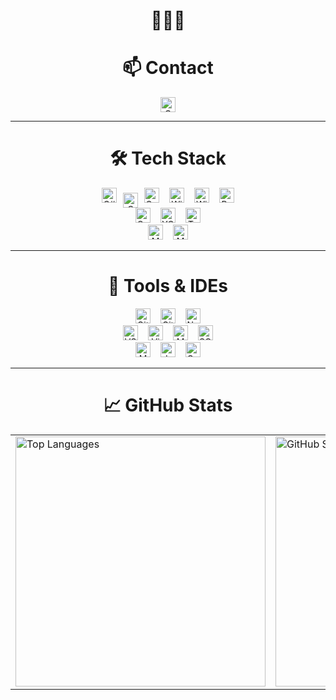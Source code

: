 <h1 align="center">👋👋👋</h1>

<h1 align="center">📫 Contact</h1>
<p align="center">
  <a href="mailto:azbxabcd4@gmail.com">
    <img
      src="https://img.shields.io/badge/-Gmail-D14836?style=flat-square&logo=gmail&logoColor=white&logoWidth=25"
      alt="Gmail"
      style="height:24px; padding:0 8px;"
    />
  </a>
</p>

---

<h1 align="center">🛠 Tech Stack</h1>

<p align="center">
  <img
    src="https://img.shields.io/badge/-C%23-239120?style=flat-square&logo=c-sharp&logoWidth=24"
    alt="C#"
    style="height:24px; margin:0 6px;"
  />
  <img
    src="https://img.shields.io/badge/CA8B9CC?style=flat-square&logo=c&logoWidth=24"
    alt="C"
    style="height:24px; margin:0px; vertical-align:middle;"
  />
  <img
    src="https://img.shields.io/badge/-C%2B%2B-00599C?style=flat-square&logo=c-plusplus&logoWidth=24"
    alt="C++"
    style="height:24px; margin:0 6px;"
  />
  <img
    src="https://img.shields.io/badge/-WPF-5C2D91?style=flat-square&logo=windows&logoColor=white&logoWidth=24"
    alt="Windows Presentation Foundation"
    style="height:24px; margin:0 6px;"
  />
  <img
    src="https://img.shields.io/badge/-WinForms-0078D6?style=flat-square&logo=windows&logoColor=white&logoWidth=24"
    alt="Windows Forms"
    style="height:24px; margin:0 6px;"
  />
  <img
    src="https://img.shields.io/badge/-Python-3776AB?style=flat-square&logo=python&logoColor=white&logoWidth=24"
    alt="Python"
    style="height:24px; margin:0 6px;"
  />
  <br/>
  <img
    src="https://img.shields.io/badge/-OpenCV-5C3EE8?style=flat-square&logo=opencv&logoWidth=24"
    alt="OpenCV"
    style="height:24px; margin:0 6px;"
  />
  <img
    src="https://img.shields.io/badge/-YOLO-FF0000?style=flat-square&logo=yolo&logoWidth=24"
    alt="YOLO"
    style="height:24px; margin:0 6px;"
  />
  <img
    src="https://img.shields.io/badge/-TensorFlow-FF6F00?style=flat-square&logo=tensorflow&logoWidth=24"
    alt="TensorFlow"
    style="height:24px; margin:0 6px;"
  />
  <br/>
  <img
    src="https://img.shields.io/badge/-MySQL-4479A1?style=flat-square&logo=mysql&logoWidth=24"
    alt="MySQL"
    style="height:24px; margin:0 6px;"
  />
  <img
    src="https://img.shields.io/badge/-MS%20SQL-CC2927?style=flat-square&logo=microsoft-sql-server&logoWidth=24"
    alt="MS SQL"
    style="height:24px; margin:0 6px;"
  />
</p>

---

<h1 align="center">🔧 Tools & IDEs</h1>

<p align="center">
  <img
    src="https://img.shields.io/badge/-Git-181717?style=flat-square&logo=git&logoWidth=24"
    alt="Git"
    style="height:24px; margin:0 6px;"
  />
  <img
    src="https://img.shields.io/badge/-GitHub-181717?style=flat-square&logo=github&logoWidth=24"
    alt="GitHub"
    style="height:24px; margin:0 6px;"
  />
  <img
    src="https://img.shields.io/badge/-Notion-000000?style=flat-square&logo=notion&logoWidth=24"
    alt="Notion"
    style="height:24px; margin:0 6px;"
  />
  <br/>
  <img
    src="https://img.shields.io/badge/-VS%20Code-007ACC?style=flat-square&logo=visual-studio-code&logoWidth=24"
    alt="VS Code"
    style="height:24px; margin:0 6px;"
  />
  <img
    src="https://img.shields.io/badge/-Visual%20Studio-5C2D91?style=flat-square&logo=visual-studio&logoWidth=24"
    alt="Visual Studio"
    style="height:24px; margin:0 6px;"
  />
  <img
    src="https://img.shields.io/badge/-MySQL%20Workbench-00758F?style=flat-square&logo=mysql&logoWidth=24"
    alt="MySQL Workbench"
    style="height:24px; margin:0 6px;"
  />
  <img
    src="https://img.shields.io/badge/-SQL%20Server%20Studio-CC2927?style=flat-square&logo=microsoftsqlserver&logoColor=white&logoWidth=24"
    alt="SQL Server Management Studio"
    style="height:24px; margin:0 6px;"
  />
  <br/>
  <img
    src="https://img.shields.io/badge/-MATLAB-F16724?style=flat-square&logo=matlab&logoColor=white&logoWidth=24"
    alt="MATLAB"
    style="height:24px; margin:0 6px;"
  />
  <img
    src="https://img.shields.io/badge/-Jupyter%20Notebook-F37626?style=flat-square&logo=jupyter&logoColor=white&logoWidth=24"
    alt="Jupyter Notebook"
    style="height:24px; margin:0 6px;"
  />
  <img
    src="https://img.shields.io/badge/-Google%20Colab-F9AB00?style=flat-square&logo=googlecolab&logoColor=white&logoWidth=24"
    alt="Google Colab"
    style="height:24px; margin:0 6px;"
  />
</p>

---

<h1 align="center">📈 GitHub Stats</h1>
<table align="center" cellpadding="0" cellspacing="0">
  <tr>
    <td>
      <img
        src="https://github-readme-stats.vercel.app/api/top-langs/?username=CHK404&layout=compact&theme=vue-dark&langs_count=5&cache_seconds=0"
        alt="Top Languages"
        width="400px"
      />
    </td>
    <td>
      <img
        src="https://github-readme-stats.vercel.app/api?username=CHK404&show_icons=true&theme=vue-dark&count_private=true"
        alt="GitHub Stats"
        width="400px"
      />
    </td>
  </tr>
</table>


